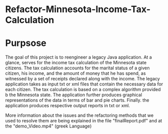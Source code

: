 # Refactor-Minnesota-Income-Tax-Calculation

# Purpsose

The goal of this project is to reengineer a legacy Java application. At a glance, serves for the income tax calculation
of the Minnesota state citizens. The tax calculation accounts for the marital status of a given citizen, his income,
and the amount of money that he has spend, as witnessed by a set of receipts declared along with the income. The
legacy application takes as input txt or xml files that contain the necessary data for each citizen. The tax calculation
is based on a complex algorithm provided b the Minnesota state. The application further produces graphical
representations of the data in terms of bar and pie charts. Finally. the application produces respective output
reports in txt or xml. 

More information about the issues and the refactoring methods that we used to resolve them are being explained in the file "finalReport.pdf"
and at the "demo_Video.mp4" (greek Language)
